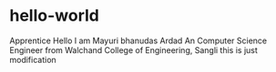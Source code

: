 # hello-world
Apprentice
Hello I am Mayuri bhanudas Ardad
An Computer Science Engineer from Walchand College of Engineering, Sangli
this is just modification

